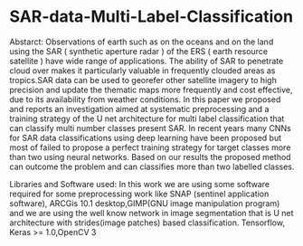 # SAR-data-Multi-Label-Classification

Abstarct:
	Observations of earth such as on the oceans and on the land using the SAR ( synthetic aperture radar ) of the ERS ( earth resource satellite ) have wide range of applications. The ability of SAR to penetrate cloud over makes it particularly valuable in frequently clouded areas as tropics.SAR data can be used to georefer other satellite imagery to high precision and update the thematic maps more frequently and cost effective, due to its availability from weather conditions. In this paper we proposed and reports an investigation aimed at systematic preprocessing and  a training strategy of the U net architecture for multi label classification that can classify multi number classes present SAR. In recent years many CNNs for SAR data classifications using deep learning have been proposed but most of failed to propose a perfect  training strategy for target classes more than two using neural networks. Based on our results the proposed method can outcome the problem and can classifies more than two labelled classes.
	

Libraries and Software used:
	In this work we are using some software required for some preprocessing work like SNAP (sentinel application software), ARCGis 10.1 desktop,GIMP(GNU image manipulation program) and we are using the well know network  in image segmentation that is U net architecture with strides(image patches) based classification.	Tensorflow, Keras >= 1.0,OpenCV 3
  

